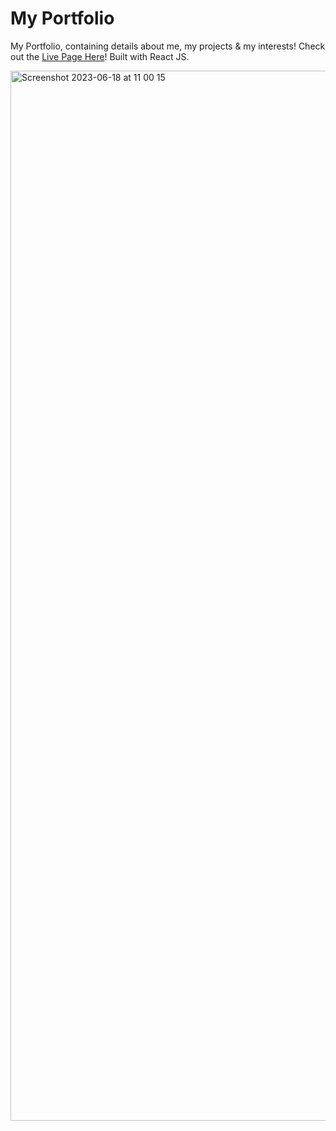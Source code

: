 # My Portfolio
My Portfolio, containing details about me, my projects & my interests! Check out the [Live Page Here](https://eugenekoba.github.io/eugene_annan_portfolio/)!
Built with React JS.

<img width="1680" alt="Screenshot 2023-06-18 at 11 00 15" src="https://github.com/EugeneKoba/eugene_annan_portfolio/assets/120111293/e7a5d09f-c97c-4c8d-834d-6d7f6d3cf0c9">


